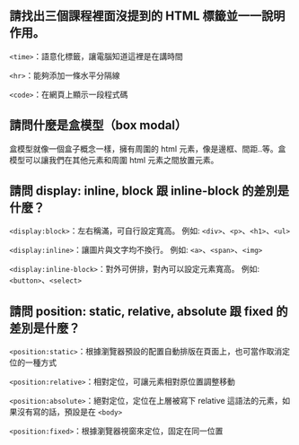 ## 請找出三個課程裡面沒提到的 HTML 標籤並一一說明作用。
`<time>`：語意化標籤，讓電腦知道這裡是在講時間

`<hr>`：能夠添加一條水平分隔線

`<code>`：在網頁上顯示一段程式碼

## 請問什麼是盒模型（box modal）
盒模型就像一個盒子概念一樣，擁有周圍的 html 元素，像是邊框、間距..等。盒模型可以讓我們在其他元素和周圍 html 元素之間放置元素。

## 請問 display: inline, block 跟 inline-block 的差別是什麼？
`<display:block>`：左右稱滿，可自行設定寬高。 例如: `<div>`、`<p>`、`<h1>`、`<ul>`

`<display:inline>`：讓圖片與文字均不換行。 例如: `<a>`、`<span>`、`<img>`

`<display:inline-block>`：對外可併排，對內可以設定元素寬高。 例如: `<button>`、`<select>`

## 請問 position: static, relative, absolute 跟 fixed 的差別是什麼？
`<position:static>`：根據瀏覽器預設的配置自動排版在頁面上，也可當作取消定位的一種方式

`<position:relative>`：相對定位，可讓元素相對原位置調整移動

`<position:absolute>`：絕對定位，定位在上層被寫下 relative 這語法的元素，如果沒有寫的話，預設是在 `<body>`

`<position:fixed>`：根據瀏覽器視窗來定位，固定在同一位置